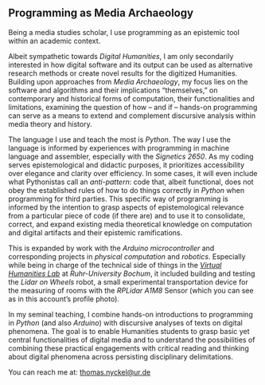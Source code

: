 ## Programming as Media Archaeology

Being a media studies scholar, I use programming as an epistemic tool within an academic context.

Albeit sympathetic towards _Digital Humanities_, I am only secondarily interested in how digital software and its output can be used as alternative research methods or create novel results for the digitized Humanities. Building upon approaches from _Media Archaeology_, my focus lies on the software and algorithms and their implications “themselves,” on contemporary and historical forms of computation, their functionalities and limitations, examining the question of how – and if – hands-on programming can serve as a means to extend and complement discursive analysis within media theory and history.

The language I use and teach the most is _Python_. The way I use the language is informed by experiences with programming in machine language and assembler, especially with the _Signetics 2650_. As my coding serves epistemological and didactic purposes, it prioritizes accessibility over elegance and clarity over efficiency. In some cases, it will even include what Pythonistas call an _anti-pattern_: code that, albeit functional, does not obey the established rules of how to do things correctly in _Python_ when programming for third parties. This specific way of programming is informed by the intention to grasp aspects of epistemological relevance from a particular piece of code (if there are) and to use it to consolidate, correct, and expand existing media theoretical knowledge on computation and digital artifacts and their epistemic ramifications.

This is expanded by work with the _Arduino microcontroller_ and corresponding projects in _physical computation_ and _robotics_. Especially while being in charge of the technical side of things in the [_Virtual Humanities Lab_](https://vhl.blogs.ruhr-uni-bochum.de/) at _Ruhr-University Bochum_, it included building and testing the _Lidar on Wheels_ robot, a small experimental transportation device for the measuring of rooms with the _RPLidar A1M8_ Sensor (which you can see as in this account’s profile photo).

In my seminal teaching, I combine hands-on introductions to programming in _Python_ (and also _Arduino_) with discursive analyses of texts on digital phenomena. The goal is to enable Humanities students to grasp basic yet central functionalities of digital media and to understand the possibilities of combining these practical engagements with critical reading and thinking about digital phenomena across persisting disciplinary delimitations.

You can reach me at: [thomas.nyckel@ur.de](mailto:thomas.nyckel@ur.de) 
